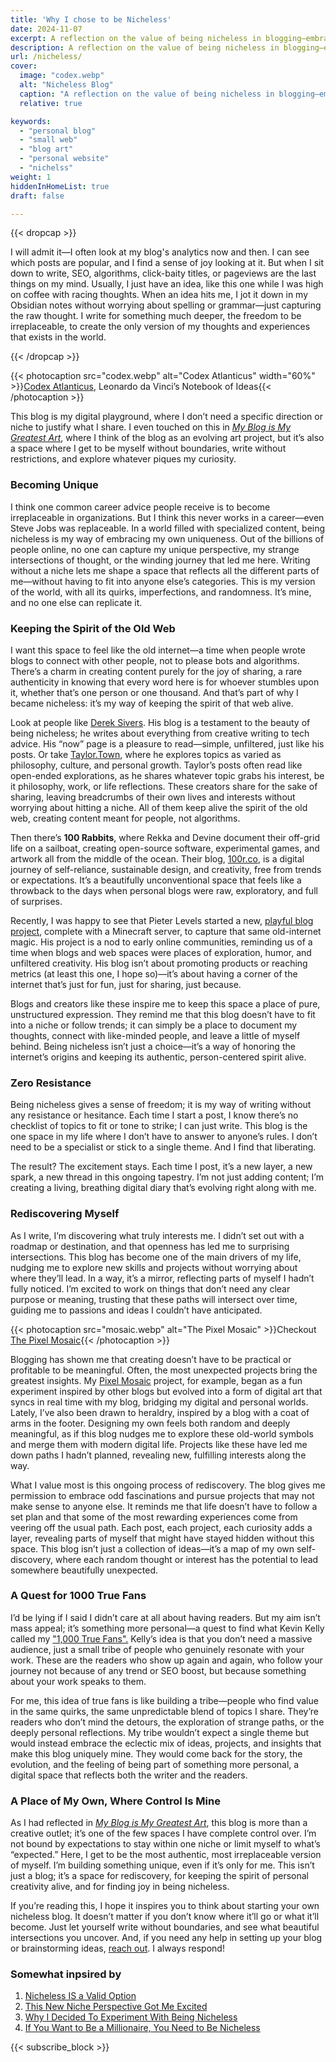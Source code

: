 ```yaml
---
title: 'Why I chose to be Nicheless'
date: 2024-11-07
excerpt: A reflection on the value of being nicheless in blogging—embracing curiosity, exploring unexpected interests, and writing without boundaries. 
description: A reflection on the value of being nicheless in blogging—embracing curiosity, exploring unexpected interests, and writing without boundaries. 
url: /nicheless/
cover:
  image: "codex.webp"
  alt: "Nicheless Blog"
  caption: "A reflection on the value of being nicheless in blogging—embracing curiosity, exploring unexpected interests, and writing without boundaries. "
  relative: true

keywords:
  - "personal blog"
  - "small web"
  - "blog art"
  - "personal website"
  - "nichelss"
weight: 1
hiddenInHomeList: true
draft: false

---
```


{{< dropcap >}}


I will admit it—I often look at my blog's analytics now and then. I can see which posts are popular, and I find a sense of joy looking at it. But when I sit down to write, SEO, algorithms, click-baity titles, or pageviews are the last things on my mind. Usually, I just have an idea, like this one while I was high on coffee with racing thoughts. When an idea hits me, I jot it down in my Obsidian notes without worrying about spelling or grammar—just capturing the raw thought. I write for something much deeper, the freedom to be irreplaceable, to create the only version of my thoughts and experiences that exists in the world.


{{< /dropcap >}}

{{< photocaption src="codex.webp" alt="Codex Atlanticus" width="60%" >}}[Codex Atlanticus](https://en.wikipedia.org/wiki/Diary_of_Merer), Leonardo da Vinci’s Notebook of Ideas{{< /photocaption >}}

This blog is my digital playground, where I don’t need a specific direction or niche to justify what I share. I even touched on this in [_My Blog is My Greatest Art_](/blog-art/), where I think of the blog as an evolving art project, but it’s also a space where I get to be myself without boundaries, write without restrictions, and explore whatever piques my curiosity.

### Becoming Unique

I think one common career advice people receive is to become irreplaceable in organizations. But I think this never works in a career—even Steve Jobs was replaceable. In a world filled with specialized content, being nicheless is my way of embracing my own uniqueness. Out of the billions of people online, no one can capture my unique perspective, my strange intersections of thought, or the winding journey that led me here. Writing without a niche lets me shape a space that reflects all the different parts of me—without having to fit into anyone else’s categories. This is my version of the world, with all its quirks, imperfections, and randomness. It’s mine, and no one else can replicate it.

### Keeping the Spirit of the Old Web

I want this space to feel like the old internet—a time when people wrote blogs to connect with other people, not to please bots and algorithms. There’s a charm in creating content purely for the joy of sharing, a rare authenticity in knowing that every word here is for whoever stumbles upon it, whether that’s one person or one thousand. And that’s part of why I became nicheless: it’s my way of keeping the spirit of that web alive.

Look at people like [Derek Sivers](https://taylor.town/). His blog is a testament to the beauty of being nicheless; he writes about everything from creative writing to tech advice. His “now” page is a pleasure to read—simple, unfiltered, just like his posts. Or take [Taylor.Town](https://taylor.town/), where he explores topics as varied as philosophy, culture, and personal growth. Taylor’s posts often read like open-ended explorations, as he shares whatever topic grabs his interest, be it philosophy, work, or life reflections. These creators share for the sake of sharing, leaving breadcrumbs of their own lives and interests without worrying about hitting a niche. All of them keep alive the spirit of the old web, creating content meant for people, not algorithms.

Then there’s **100 Rabbits**, where Rekka and Devine document their off-grid life on a sailboat, creating open-source software, experimental games, and artwork all from the middle of the ocean. Their blog, [100r.co](https://100r.co/site/home.html), is a digital journey of self-reliance, sustainable design, and creativity, free from trends or expectations. It’s a beautifully unconventional space that feels like a throwback to the days when personal blogs were raw, exploratory, and full of surprises.

Recently, I was happy to see that Pieter Levels started a new, [playful blog project](https://pieter.com/), complete with a Minecraft server, to capture that same old-internet magic. His project is a nod to early online communities, reminding us of a time when blogs and web spaces were places of exploration, humor, and unfiltered creativity. His blog isn’t about promoting products or reaching metrics (at least this one, I hope so)—it’s about having a corner of the internet that’s just for fun, just for sharing, just because.

Blogs and creators like these inspire me to keep this space a place of pure, unstructured expression. They remind me that this blog doesn’t have to fit into a niche or follow trends; it can simply be a place to document my thoughts, connect with like-minded people, and leave a little of myself behind. Being nicheless isn’t just a choice—it’s a way of honoring the internet’s origins and keeping its authentic, person-centered spirit alive.

### Zero Resistance

Being nicheless gives a sense of freedom; it is my way of writing without any resistance or hesitance. Each time I start a post, I know there’s no checklist of topics to fit or tone to strike; I can just write. This blog is the one space in my life where I don’t have to answer to anyone’s rules. I don’t need to be a specialist or stick to a single theme. And I find that liberating.

The result? The excitement stays. Each time I post, it’s a new layer, a new spark, a new thread in this ongoing tapestry. I’m not just adding content; I’m creating a living, breathing digital diary that’s evolving right along with me.

### Rediscovering Myself

As I write, I’m discovering what truly interests me. I didn’t set out with a roadmap or destination, and that openness has led me to surprising intersections. This blog has become one of the main drivers of my life, nudging me to explore new skills and projects without worrying about where they’ll lead. In a way, it’s a mirror, reflecting parts of myself I hadn’t fully noticed. I’m excited to work on things that don’t need any clear purpose or meaning, trusting that these paths will intersect over time, guiding me to passions and ideas I couldn’t have anticipated.

{{< photocaption src="mosaic.webp" alt="The Pixel Mosaic" >}}Checkout [The Pixel Mosaic](/mosaic){{< /photocaption >}}

Blogging has shown me that creating doesn’t have to be practical or profitable to be meaningful. Often, the most unexpected projects bring the greatest insights. My [Pixel Mosaic](/mosaic) project, for example, began as a fun experiment inspired by other blogs but evolved into a form of digital art that syncs in real time with my blog, bridging my digital and personal worlds. Lately, I’ve also been drawn to heraldry, inspired by a blog with a coat of arms in the footer. Designing my own feels both random and deeply meaningful, as if this blog nudges me to explore these old-world symbols and merge them with modern digital life. Projects like these have led me down paths I hadn’t planned, revealing new, fulfilling interests along the way.

What I value most is this ongoing process of rediscovery. The blog gives me permission to embrace odd fascinations and pursue projects that may not make sense to anyone else. It reminds me that life doesn’t have to follow a set plan and that some of the most rewarding experiences come from veering off the usual path. Each post, each project, each curiosity adds a layer, revealing parts of myself that might have stayed hidden without this space. This blog isn’t just a collection of ideas—it’s a map of my own self-discovery, where each random thought or interest has the potential to lead somewhere beautifully unexpected.

### A Quest for 1000 True Fans

I’d be lying if I said I didn’t care at all about having readers. But my aim isn’t mass appeal; it’s something more personal—a quest to find what Kevin Kelly called my ["1,000 True Fans".](https://kk.org/thetechnium/1000-true-fans/) Kelly’s idea is that you don’t need a massive audience, just a small tribe of people who genuinely resonate with your work. These are the readers who show up again and again, who follow your journey not because of any trend or SEO boost, but because something about your work speaks to them.

For me, this idea of true fans is like building a tribe—people who find value in the same quirks, the same unpredictable blend of topics I share. They’re readers who don’t mind the detours, the exploration of strange paths, or the deeply personal reflections. My tribe wouldn’t expect a single theme but would instead embrace the eclectic mix of ideas, projects, and insights that make this blog uniquely mine. They would come back for the story, the evolution, and the feeling of being part of something more personal, a digital space that reflects both the writer and the readers.

### A Place of My Own, Where Control Is Mine

As I had reflected in [_My Blog is My Greatest Art_](/blog-art/), this blog is more than a creative outlet; it’s one of the few spaces I have complete control over. I’m not bound by expectations to stay within one niche or limit myself to what’s “expected.” Here, I get to be the most authentic, most irreplaceable version of myself. I’m building something unique, even if it’s only for me. This isn’t just a blog; it’s a space for rediscovery, for keeping the spirit of personal creativity alive, and for finding joy in being nicheless.

If you’re reading this, I hope it inspires you to think about starting your own nicheless blog. It doesn’t matter if you don’t know where it’ll go or what it’ll become. Just let yourself write without boundaries, and see what beautiful intersections you uncover. And, if you need any help in setting up your blog or brainstorming ideas, [reach out](/contact). I always respond!


### Somewhat inpsired by

1. [Nicheless IS a Valid Option](https://medium.com/inside-blogging/blog-niche-unnecessary-8cd2008bd35d)
2. [This New Niche Perspective Got Me Excited](https://mattkhead.com/2023/12/10/this-new-niche-perspective-got-me-excited/)
3. [Why I Decided To Experiment With Being Nicheless](https://short.sweet.pub/why-i-decided-to-experiment-with-being-nicheless-4e50a32d5c5d)
4. [If You Want to Be a Millionaire, You Need to Be Nicheless](https://timdenning.substack.com/p/if-you-want-to-be-a-millionaire-you)






{{< subscribe_block >}}


